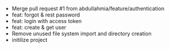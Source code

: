 * Merge pull request #1 from abdullahmia/feature/authentication
* feat: forgot & rest password
* feat: login with access token
* feat: create & get user
* Remove unused file system import and directory creation
* initilize project